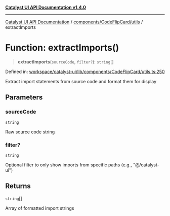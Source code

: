 [**Catalyst UI API Documentation v1.4.0**](../../../../README.md)

---

[Catalyst UI API Documentation](../../../../README.md) / [components/CodeFlipCard/utils](../README.md) / extractImports

# Function: extractImports()

> **extractImports**(`sourceCode`, `filter?`): `string`[]

Defined in: [workspace/catalyst-ui/lib/components/CodeFlipCard/utils.ts:250](https://github.com/TheBranchDriftCatalyst/catalyst-ui/blob/main/lib/components/CodeFlipCard/utils.ts#L250)

Extract import statements from source code and format them for display

## Parameters

### sourceCode

`string`

Raw source code string

### filter?

`string`

Optional filter to only show imports from specific paths (e.g., "@/catalyst-ui")

## Returns

`string`[]

Array of formatted import strings
